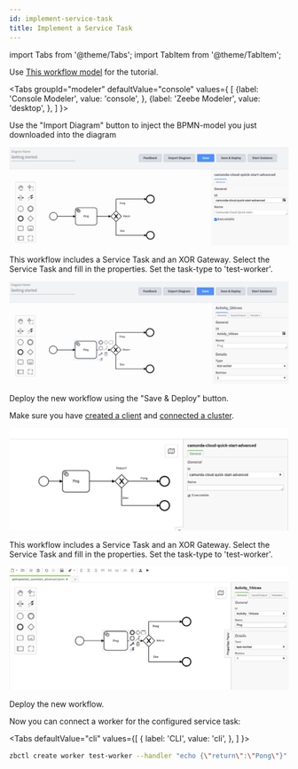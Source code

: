 ```yaml
---
id: implement-service-task
title: Implement a Service Task
---
```


import Tabs from '@theme/Tabs';
import TabItem from '@theme/TabItem';

Use [This workflow model](./bpmn/gettingstarted_quickstart_advanced.bpmn) for the tutorial.

<Tabs groupId="modeler" defaultValue="console" values={
[
{label: 'Console Modeler', value: 'console', },
{label: 'Zeebe Modeler', value: 'desktop', },
]
}>

<TabItem value='console'>

Use the "Import Diagram" button to inject the BPMN-model you just downloaded into the diagram

![processId-cloud](./img/cloud-modeler-advanced-process-id.png)

This workflow includes a Service Task and an XOR Gateway. Select the Service Task and fill in the properties. Set the task-type to 'test-worker'.

![workflow-cloud](./img/cloud-modeler-advanced.png)

Deploy the new workflow using the "Save & Deploy" button.

Make sure you have [created a client](./setup-client-connection-credentials.md) and [connected a cluster](connect-to-your-cluster.md).

</TabItem>

<TabItem value='desktop'>

![processId](./img/zeebe-modeler-advanced-process-id.png)

This workflow includes a Service Task and an XOR Gateway. Select the Service Task and fill in the properties. Set the task-type to 'test-worker'.

![workflow](./img/zeebe-modeler-advanced.png)

Deploy the new workflow. 

</TabItem>
</Tabs>

Now you can connect a worker for the configured service task:

<Tabs
defaultValue="cli"
values={[
{ label: 'CLI', value: 'cli', },
]
}>

<TabItem value="cli">

```bash
zbctl create worker test-worker --handler "echo {\"return\":\"Pong\"}"
```


</TabItem>
</Tabs>

